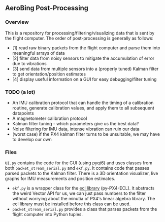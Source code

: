 ## AeroBing Post-Processing
### Overview
This is a repository for processing/filtering/visualizing data that is sent by the flight computer. The order of post-processing is generally as follows:
- [1] read raw binary packets from the flight computer and parse them into meaningful arrays of data
- [2] filter data from noisy sensors to mitigate the accumulation of error due to vibrations
- [3] send data from multiple sensors into a (properly tuned) Kalman filter to get orientation/position estimates
- [4] display useful information on a GUI for easy debugging/filter tuning

### TODO (a lot)
- An IMU calibration protocol that can handle the timing of a calibration routine, generate calibration values, and apply them to all subsequent datapoints
- A magnetometer calibration protocol
- Kalman filter tuning - which parameters give us the best data?
- Noise filtering for IMU data, intense vibration can ruin our data
- (worst case) if the PX4 kalman filter turns to be unsuitable, we may have to develop our own
  
### Files
`UI.py` contains the code for the GUI (using pyqt6) and uses classes from both `packet_stream_serial.py` and `ekf.py`. It contains code that passes parsed packets to the Kalman filter. There is a 3D orientation visualizer, live graphs for IMU measurements and position estimates.
- `ekf.py` is a wrapper class for the [ecl library](https://github.com/MucusMerchant/Py-PX4-ECL) (py-PX4-ECL). It abstracts the weird Vector API for us, we can just pass numbers to the filter without worrying about the minutia of PX4's linear algebra library. The ecl library must be installed before this class can be used.
- `packet_stream_serial.py` provides a class that parses packets from the flight computer into Python tuples. 
